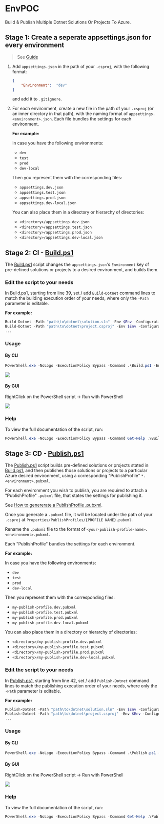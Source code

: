 # EnvPOC

Build & Publish Multiple Dotnet Solutions Or Projects To Azure.

## Stage 1: Create a seperate appsettings.json for every environment

> See [Guide](https://biswakalyan-das.medium.com/multiple-appsettings-json-in-net-core-without-using-an-environment-variable-d4161c4b56bc)

1. Add `appsettings.json` in the path of your `.csproj`, with the following format:

   ```json
   {
       "Environment":  "dev"
   }
   ```

   and add it to `.gitignore`.

1. For each environment, create a new file in the path of your `.csproj` (or an inner directory in that path), with the naming format of `appsettings.<environment>.json`.
   Each file bundles the settings for each environment.

   **For example:**

   In case you have the following environments:

   - `dev`
   - `test`
   - `prod`
   - `dev-local`

   Then you represent them with the corresponding files:

   - `appsettings.dev.json`
   - `appsettings.test.json`
   - `appsettings.prod.json`
   - `appsettings.dev-local.json`

   You can also place them in a directory or hierarchy of directories:

   - `<directory>/appsettings.dev.json`
   - `<directory>/appsettings.test.json`
   - `<directory>/appsettings.prod.json`
   - `<directory>/appsettings.dev-local.json`

## Stage 2: CI - [Build.ps1](/Build.ps1)

The [Build.ps1](/Build.ps1) script changes the `appsettings.json`'s `Environment` key of pre-defined solutions or projects to a desired environment, and builds them.

### Edit the script to your needs

In [Build.ps1](/Build.ps1), starting from line 39, set / add `Build-Dotnet` command lines to match the building execution order of your needs, where only the `-Path` parameter is editable.

**For example:**

```ps1
Build-Dotnet -Path "path\to\dotnet\solution.sln" -Env $Env -Configuration $Configuration
Build-Dotnet -Path "path\to\dotnet\project.csproj" -Env $Env -Configuration $Configuration
...
```

### Usage

#### By CLI

```ps1
PowerShell.exe -NoLogo -ExecutionPolicy Bypass -Command .\Build.ps1 -Env <String> [-Configuration <Debug | Release>] [-Continue]
```

![](https://i.imgur.com/G313A2b.gif)

#### By GUI

RightClick on the PowerShell script -> Run with PowerShell

![](https://i.imgur.com/0sDaK0h.png)

### Help

To view the full documentation of the script, run:

```ps1
PowerShell.exe -NoLogo -ExecutionPolicy Bypass -Command Get-Help .\Build.ps1 -Full
```

## Stage 3: CD - [Publish.ps1](/Publish.ps1)

The [Publish.ps1](/Publish.ps1) script builds pre-defined solutions or projects stated in [Build.ps1](/Build.ps1), and then publishes those solutions or projects to a particular Azure desired environment, using a corresponding "PublishProfile" `*.<environment>.pubxml`.

For each environment you wish to publish, you are required to attach a "PublishProfile" `.pubxml` file, that states the settings for publishing it.

See [How to genererate a PublishProfile .pubxml](https://learn.microsoft.com/en-us/aspnet/core/host-and-deploy/visual-studio-publish-profiles?view=aspnetcore-8.0#publish-profiles).

Once you generate a `.pubxml` file, it will be located under the path of your `.csproj` at `Properties/PublishProfiles/{PROFILE NAME}.pubxml`.

Rename the `.pubxml` file to the format of `<your-publish-profile-name>.<environment>.pubxml`.

Each "PublishProfile" bundles the settings for each environment.

**For example:**

In case you have the following environments:

- `dev`
- `test`
- `prod`
- `dev-local`

Then you represent them with the corresponding files:

- `my-publish-profile.dev.pubxml`
- `my-publish-profile.test.pubxml`
- `my-publish-profile.prod.pubxml`
- `my-publish-profile.dev-local.pubxml`

You can also place them in a directory or hierarchy of directories:

- `<directory>/my-publish-profile.dev.pubxml`
- `<directory>/my-publish-profile.test.pubxml`
- `<directory>/my-publish-profile.prod.pubxml`
- `<directory>/my-publish-profile.dev-local.pubxml`

### Edit the script to your needs

In [Publish.ps1](/Publish.ps1), starting from line 42, set / add `Publish-Dotnet` command lines to match the publishing execution order of your needs, where only the `-Path` parameter is editable.

**For example:**

```ps1
Publish-Dotnet -Path "path\to\dotnet\solution.sln" -Env $Env -Configuration $Configuration
Publish-Dotnet -Path "path\to\dotnet\project.csproj" -Env $Env -Configuration $Configuration
...
```

### Usage

#### By CLI

```ps1
PowerShell.exe -NoLogo -ExecutionPolicy Bypass -Command .\Publish.ps1 -Env <String> [-Configuration <Debug | Release>] [-Continue]
```

#### By GUI

RightClick on the PowerShell script -> Run with PowerShell

![](https://i.imgur.com/J4U87sd.png)

### Help

To view the full documentation of the script, run:

```ps1
PowerShell.exe -NoLogo -ExecutionPolicy Bypass -Command Get-Help .\Publish.ps1 -Full
```
